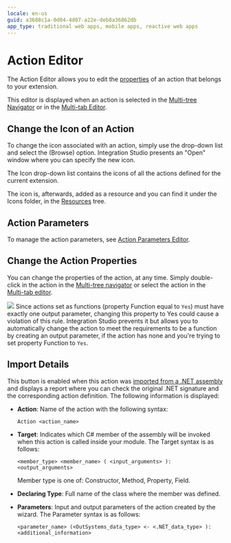 ```yaml
---
locale: en-us
guid: a3688c1a-0d04-4d07-a22e-deb8a36862db
app_type: traditional web apps, mobile apps, reactive web apps
---
```


# Action Editor

The Action Editor allows you to edit the [properties](<../element-property/action.md>) of an action that belongs to your extension.

This editor is displayed when an action is selected in the [Multi-tree Navigator](<../multi-tree-navigator.md>) or in the [Multi-tab Editor](<../multi-tab-editors.md>).

## Change the Icon of an Action

To change the icon associated with an action, simply use the drop-down list and select the (Browse) option. Integration Studio presents an "Open" window where you can specify the new icon.

The Icon drop-down list contains the icons of all the actions defined for the current extension.

The icon is, afterwards, added as a resource and you can find it under the Icons folder, in the [Resources](<../resources-tree.md>) tree.

## Action Parameters

To manage the action parameters, see [Action Parameters Editor](<action-parameters.md>).

## Change the Action Properties

You can change the properties of the action, at any time. Simply double-click in the action in the [Multi-tree navigator](<../workspace.md>) or select the action in the [Multi-tab editor](<../workspace.md>).

![](images/warning.gif) Since actions set as functions (property Function equal to `Yes`) must have exactly one output parameter, changing this property to Yes could cause a violation of this rule. Integration Studio prevents it but allows you to automatically change the action to meet the requirements to be a function by creating an output parameter, if the action has none and you're trying to set property Function to `Yes`.

## Import Details

This button is enabled when this action was [imported from a .NET assembly](<../../../extensibility-and-integration/integration-studio/managing-extensions/net-assembly-import-action.md>) and displays a report where you can check the original .NET signature and the corresponding action definition. The following information is displayed:

* **Action**: Name of the action with the following syntax:

    `Action <action_name>`

* **Target**: Indicates which C# member of the assembly will be invoked when this action is called inside your module. The Target syntax is as follows:

    `<member_type> <member_name> ( <input_arguments> ): <output_arguments>`

    Member type is one of: Constructor, Method, Property, Field.

* **Declaring Type**: Full name of the class where the member was defined.

* **Parameters**: Input and output parameters of the action created by the wizard. The Parameter syntax is as follows:

    `<parameter_name> (<OutSystems_data_type> <- <.NET_data_type> ): <additional_information>`
